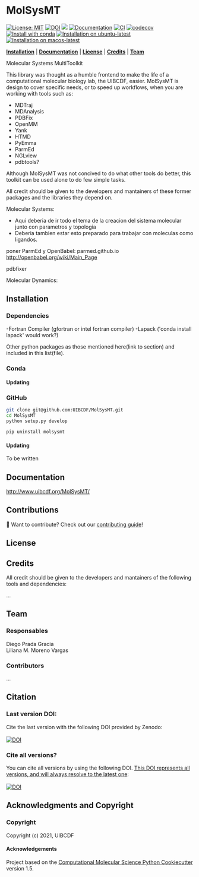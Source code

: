 MolSysMT
==============================

[![License: MIT](https://img.shields.io/badge/License-MIT-blue.svg)](https://opensource.org/licenses/MIT)
[![DOI](https://zenodo.org/badge/137937243.svg)](https://zenodo.org/badge/latestdoi/137937243)
[![](https://img.shields.io/badge/Python-3.10%20%7C%203.11%20%7C%203.12-blue.svg)](https://www.python.org/downloads/) 
[![Documentation](https://github.com/uibcdf/molsysmt/actions/workflows/sphinx_docs_to_gh_pages.yaml/badge.svg)](https://github.com/uibcdf/molsysmt/actions/workflows/sphinx_docs_to_gh_pages.yaml)
[![CI](https://github.com/uibcdf/molsysmt/actions/workflows/CI.yaml/badge.svg)](https://github.com/uibcdf/molsysmt/actions/workflows/CI.yaml)
[![codecov](https://codecov.io/github/uibcdf/molsysmt/graph/badge.svg?token=9ZMA4YZLOR)](https://codecov.io/github/uibcdf/molsysmt)
[![Install with conda](https://img.shields.io/badge/Install%20with-conda-brightgreen.svg)](https://conda.anaconda.org/uibcdf/molsysmt)
[![Installation on ubuntu-latest](https://github.com/uibcdf/molsysmt/actions/workflows/install_ubuntu_latest.yaml/badge.svg)](https://github.com/uibcdf/molsysmt/actions/workflows/install_ubuntu_latest.yaml)
[![Installation on macos-latest](https://github.com/uibcdf/molsysmt/actions/workflows/install_macos_latest.yaml/badge.svg)](https://github.com/uibcdf/molsysmt/actions/workflows/install_macos_latest.yaml)

**[Installation](#installation)** |
**[Documentation](#documentation)** |
**[License](#license)** |
**[Credits](#credits)** |
**[Team](#team)**


Molecular Systems MultiToolkit

This library was thought as a humble frontend to make the life of a computational molecular biology lab, the UIBCDF,  easier. 
MolSysMT is design to cover specific needs, or to speed up workflows, when you are working with tools such as:

- MDTraj
- MDAnalysis
- PDBFix
- OpenMM
- Yank
- HTMD
- PyEmma
- ParmEd
- NGLview
- pdbtools?

Although MolSysMT was not concived to do what other tools do better, this
toolkit can be used alone to do few simple tasks.

All credit should be given to the developers and mantainers of these former packages and the libraries they depend on.


Molecular Systems:
- Aqui deberia de ir todo el tema de la creacion del sistema molecular junto con parametros y topologia
- Deberia tambien estar esto preparado para trabajar con moleculas como ligandos.

poner ParmEd y OpenBabel:
parmed.github.io
http://openbabel.org/wiki/Main_Page

pdbfixer

Molecular Dynamics:

## Installation

### Dependencies

-Fortran Compiler (gfortran or intel fortran compiler)
-Lapack ('conda install lapack' would work?)

Other python packages as those mentioned here(link to section) and included in this list(file).


### Conda

#### Updating

### GitHub
```bash
git clone git@github.com:UIBCDF/MolSysMT.git
cd MolSysMT
python setup.py develop
```

```bash
pip uninstall molsysmt
```

#### Updating
To be written

## Documentation

http://www.uibcdf.org/MolSysMT/

## Contributions

🧩 Want to contribute? Check out our [contributing guide](CONTRIBUTING.md)!

## License

## Credits

All credit should be given to the developers and mantainers of the following tools and dependencies:

...

## Team

### Responsables

Diego Prada Gracia    
Liliana M. Moreno Vargas

### Contributors

...

## Citation

### Last version DOI:   
Cite the last version with the following DOI provided by Zenodo:    
<br/>
[![DOI](https://zenodo.org/badge/DOI/10.5281/zenodo.2530946.svg)](https://doi.org/10.5281/zenodo.2530946)    

### Cite all versions?
You can cite all versions by using the following DOI.
[This DOI represents all versions, and will always resolve to the latest one](http://help.zenodo.org/#versioning):    
<br/>
[![DOI](https://zenodo.org/badge/DOI/10.5281/zenodo.2530945.svg)](https://doi.org/10.5281/zenodo.2530945)    
    

## Acknowledgments and Copyright

### Copyright

Copyright (c) 2021, UIBCDF


#### Acknowledgements
 
Project based on the 
[Computational Molecular Science Python Cookiecutter](https://github.com/molssi/cookiecutter-cms) version 1.5.

